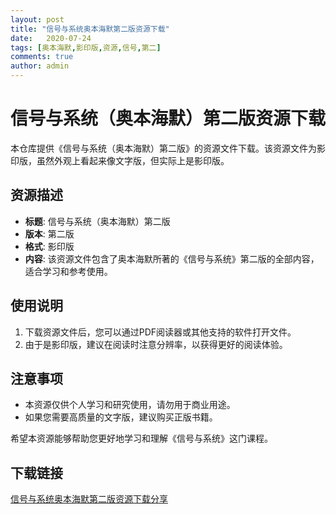 ```yaml
---
layout: post
title: "信号与系统奥本海默第二版资源下载"
date:   2020-07-24
tags: [奥本海默,影印版,资源,信号,第二]
comments: true
author: admin
---
```

# 信号与系统（奥本海默）第二版资源下载

本仓库提供《信号与系统（奥本海默）第二版》的资源文件下载。该资源文件为影印版，虽然外观上看起来像文字版，但实际上是影印版。

## 资源描述

- **标题**: 信号与系统（奥本海默）第二版
- **版本**: 第二版
- **格式**: 影印版
- **内容**: 该资源文件包含了奥本海默所著的《信号与系统》第二版的全部内容，适合学习和参考使用。

## 使用说明

1. 下载资源文件后，您可以通过PDF阅读器或其他支持的软件打开文件。
2. 由于是影印版，建议在阅读时注意分辨率，以获得更好的阅读体验。

## 注意事项

- 本资源仅供个人学习和研究使用，请勿用于商业用途。
- 如果您需要高质量的文字版，建议购买正版书籍。

希望本资源能够帮助您更好地学习和理解《信号与系统》这门课程。

## 下载链接

[信号与系统奥本海默第二版资源下载分享](https://pan.quark.cn/s/b6b8d2340f26)